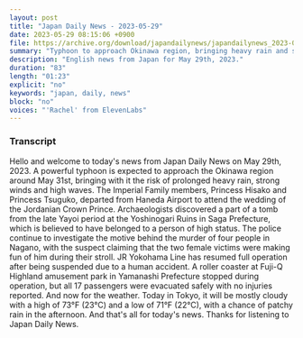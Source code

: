 ```yaml
---
layout: post
title: "Japan Daily News - 2023-05-29"
date: 2023-05-29 08:15:06 +0900
file: https://archive.org/download/japandailynews/japandailynews_2023-05-29.mp3
summary: "Typhoon to approach Okinawa region, bringing heavy rain and strong winds, Archaeologists discover part of tomb from late Yayoi period at Yoshinogari Ruins, & more…"
description: "English news from Japan for May 29th, 2023."
duration: "83"
length: "01:23"
explicit: "no"
keywords: "japan, daily, news"
block: "no"
voices: "'Rachel' from ElevenLabs"
---
```


### Transcript

Hello and welcome to today's news from Japan Daily News on May 29th, 2023. A powerful typhoon is expected to approach the Okinawa region around May 31st, bringing with it the risk of prolonged heavy rain, strong winds and high waves. The Imperial Family members, Princess Hisako and Princess Tsuguko, departed from Haneda Airport to attend the wedding of the Jordanian Crown Prince. Archaeologists discovered a part of a tomb from the late Yayoi period at the Yoshinogari Ruins in Saga Prefecture, which is believed to have belonged to a person of high status. The police continue to investigate the motive behind the murder of four people in Nagano, with the suspect claiming that the two female victims were making fun of him during their stroll. JR Yokohama Line has resumed full operation after being suspended due to a human accident. A roller coaster at Fuji-Q Highland amusement park in Yamanashi Prefecture stopped during operation, but all 17 passengers were evacuated safely with no injuries reported. And now for the weather. Today in Tokyo, it will be mostly cloudy with a high of 73°F (23°C) and a low of 71°F (22°C), with a chance of patchy rain in the afternoon.  And that's all for today's news. Thanks for listening to Japan Daily News.
